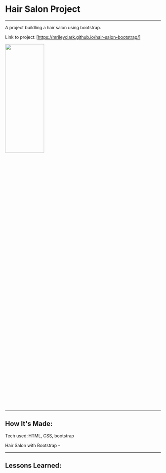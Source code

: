 # Hair Salon Project


****

A project buildling a hair salon using bootstrap.

Link to project: [https://mrileyclark.github.io/hair-salon-bootstrap/]

<img src="https://github.com/mrileyclark/Landing-Page-with-Countdown/blob/main/records-project.png" width="50%" height="30%">


****

## How It's Made: 

Tech used: HTML, CSS, bootstrap

Hair Salon with Bootstrap - 

****

 ## Lessons Learned: 




